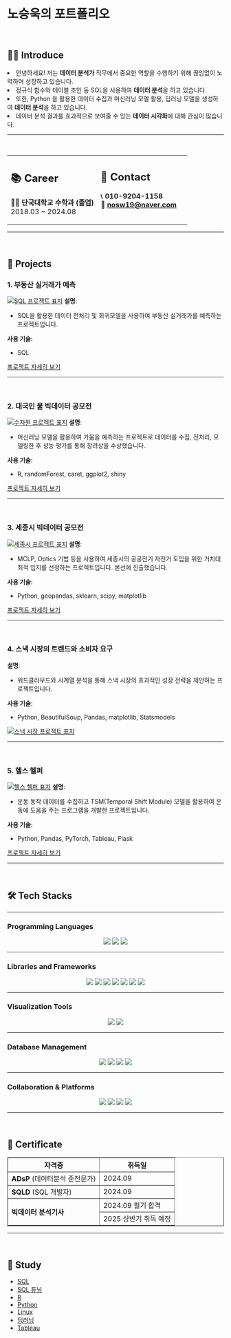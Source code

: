 <h1>노승욱의 포트폴리오</h1>

<br>

## 🧑‍💻 Introduce
<p>
  <li>안녕하세요! 저는 <strong>데이터 분석가</strong> 직무에서 중요한 역할을 수행하기 위해 끊임없이 노력하며 성장하고 있습니다.</li>
  <li>정규식 함수와 테이블 조인 등 SQL을 사용하여 <strong>데이터 분석</strong>을 하고 있습니다.</li>
  <li>또한, Python 을 활용한 데이터 수집과 머신러닝 모델 활용, 딥러닝 모델을 생성하여 <strong>데이터 분석</strong>을 하고 있습니다.
  <li>데이터 분석 결과를 효과적으로 보여줄 수 있는 <strong>데이터 시각화</strong>에 대해 관심이 많습니다.</li>
</p>

---
<br>
<table style="width: 100%; border-spacing: 10px;">
  <tr>
    <td style="vertical-align: top; width: 50%;">
      <h2>📚 Career</h2>
      <ul style="list-style: none; padding: 0;">
        <li>👨‍🎓 <b>단국대학교 수학과 (졸업)</b></li>
        <li>2018.03 ~ 2024.08</li>
      </ul>
    </td>
    <td style="vertical-align: top; width: 50%;">
      <h2>📱 Contact</h2>
      <ul style="list-style: none; padding: 0;">
        <li>📞 <b>010-9204-1158</b></li>
        <li>📧 <b><a href="mailto:nosw19@naver.com">nosw19@naver.com</a></b></li>
      </ul>
    </td>
  </tr>
</table>

---

<br>

## 📂 Projects

### 1. **부동산 실거래가 예측**
[![SQL 프로젝트 표지](SQL_표지.png)](https://github.com/nosw19/SQL)
**설명**:  
- SQL을 활용한 데이터 전처리 및 회귀모델을 사용하여 부동산 실거래가를 예측하는 프로젝트입니다.

**사용 기술**:  
- SQL

[프로젝트 자세히 보기](https://github.com/nosw19/SQL)

---
<br>

### 2. **대국민 물 빅데이터 공모전**
[![수자원 프로젝트 표지](수자원_표지.png)](https://github.com/nosw19/water)
**설명**:  
- 머신러닝 모델을 활용하여 가뭄을 예측하는 프로젝트로 데이터를 수집, 전처리, 모델링한 후 성능 평가를 통해 장려상을 수상했습니다.

**사용 기술**:  
- R, randomForest, caret, ggplot2, shiny

[프로젝트 자세히 보기](https://github.com/nosw19/water)

---
<br>

### 3. **세종시 빅데이터 공모전**
[![세종시 프로젝트 표지](세종시_표지.png)](https://github.com/nosw19/sejong)
**설명**:  
- MCLP, Optics 기법 등을 사용하여 세종시의 공공전기 자전거 도입을 위한 거치대 최적 입지를 선정하는 프로젝트입니다. 본선에 진출했습니다.

**사용 기술**:  
- Python, geopandas, sklearn, scipy, matplotlib

[프로젝트 자세히 보기](https://github.com/nosw19/sejong)

---
<br>

### 4. **스낵 시장의 트렌드와 소비자 요구**

**설명**:  
- 워드클라우드와 시계열 분석을 통해 스낵 시장의 효과적인 성장 전략을 제안하는 프로젝트입니다.

**사용 기술**:  
- Python, BeautifulSoup, Pandas, matplotlib, Statsmodels

[![스낵 시장 프로젝트 표지](세미_표지.png)](https://github.com/nosw19/snack)


---
<br>

### 5. **헬스 헬퍼**
[![헬스 헬퍼 표지](파이널_표지.png)](https://github.com/nosw19/deep-learning)
**설명**:  
- 운동 동작 데이터를 수집하고 TSM(Temporal Shift Module) 모델을 활용하여 운동에 도움을 주는 프로그램을 개발한 프로젝트입니다.

**사용 기술**:  
- Python, Pandas, PyTorch, Tableau, Flask

[프로젝트 자세히 보기](https://github.com/nosw19/deep-learning)

---
<br>

## 🛠️ Tech Stacks

---

### Programming Languages
<div align="center">
    <img src="https://img.shields.io/badge/Python-3776AB?style=for-the-badge&logo=Python&logoColor=white">
    <img src="https://img.shields.io/badge/R-276DC3?style=for-the-badge&logo=R&logoColor=white">
    <img src="https://img.shields.io/badge/SQL-336791?style=for-the-badge&logo=Oracle&logoColor=white">
</div>

---

### Libraries and Frameworks
<div align="center">
    <img src="https://img.shields.io/badge/Pandas-150458?style=for-the-badge&logo=Pandas&logoColor=white">
    <img src="https://img.shields.io/badge/NumPy-013243?style=for-the-badge&logo=NumPy&logoColor=white">
    <img src="https://img.shields.io/badge/scikit--learn-F7931E?style=for-the-badge&logo=scikit-learn&logoColor=white">
    <img src="https://img.shields.io/badge/TensorFlow-FF6F00?style=for-the-badge&logo=TensorFlow&logoColor=white">
    <img src="https://img.shields.io/badge/PyTorch-EE4C2C?style=for-the-badge&logo=PyTorch&logoColor=white">
    <img src="https://img.shields.io/badge/Flask-000000?style=for-the-badge&logo=Flask&logoColor=white">
    <img src="https://img.shields.io/badge/RShiny-276DC3?style=for-the-badge&logo=R&logoColor=white">
</div>

---

### Visualization Tools
<div align="center">
    <img src="https://img.shields.io/badge/Tableau-E97627?style=for-the-badge&logo=Tableau&logoColor=white">
    <img src="https://img.shields.io/badge/Matplotlib-11557C?style=for-the-badge&logo=&logoColor=white">
</div>

---

### Database Management
<div align="center">
    <img src="https://img.shields.io/badge/MySQL-4479A1?style=for-the-badge&logo=MySQL&logoColor=white">
    <img src="https://img.shields.io/badge/Oracle-F80000?style=for-the-badge&logo=Oracle&logoColor=white">
    <img src="https://img.shields.io/badge/MongoDB-47A248?style=for-the-badge&logo=MongoDB&logoColor=white">
    <img src="https://img.shields.io/badge/MariaDB-003545?style=for-the-badge&logo=MariaDB&logoColor=white">
</div>

---

### Collaboration & Platforms
<div align="center">
    <img src="https://img.shields.io/badge/Kaggle-20BEFF?style=for-the-badge&logo=Kaggle&logoColor=white">
    <img src="https://img.shields.io/badge/Colab-F9AB00?style=for-the-badge&logo=GoogleColab&logoColor=white">
    <img src="https://img.shields.io/badge/Notion-000000?style=for-the-badge&logo=Notion&logoColor=white">
    <img src="https://img.shields.io/badge/GitHub-181717?style=for-the-badge&logo=GitHub&logoColor=white">
</div>


---
<br>

## 📑 Certificate

<table border="1">
  <tr>
    <th>자격증</th>
    <th>취득일</th>
  </tr>
  <tr>
    <td><strong>ADsP</strong> (데이터분석 준전문가)</td>
    <td>2024.09</td>
  </tr>
  <tr>
    <td><strong>SQLD</strong> (SQL 개발자)</td>
    <td>2024.09</td>
  </tr>
  <tr>
    <td rowspan="2"><strong>빅데이터 분석기사</strong></td>
    <td>2024.09 필기 합격</td>
  </tr>
  <tr>
    <td>2025 상반기 취득 예정</td>
  </tr>
</table>

---
<br>

## 📗 Study

<ul>
  <li><a href="https://beautiful-burrito-945.notion.site/SQL-1506f43549b58009b71ec50333b29536" target="_blank">SQL</a></li>
  <li><a href="https://beautiful-burrito-945.notion.site/SQL-1506f43549b580e09fd4e86e927a8c1d" target="_blank">SQL 튜닝</a></li>
  <li><a href="https://beautiful-burrito-945.notion.site/R-1506f43549b580f19903c64b8252ed1c" target="_blank">R</a></li>
  <li><a href="https://beautiful-burrito-945.notion.site/Python-1506f43549b580d7bf7fe1b387872020" target="_blank">Python</a></li>
  <li><a href="https://beautiful-burrito-945.notion.site/Linux-1506f43549b580269017e8b9bfae5135" target="_blank">Linux</a></li>
  <li><a href="https://beautiful-burrito-945.notion.site/1506f43549b58066be56fae4ed75dba7" target="_blank">딥러닝</a></li>
  <li><a href="https://beautiful-burrito-945.notion.site/Tableau-1506f43549b5807fba51d9181207d5c4" target="_blank">Tableau</a></li>
</ul>
